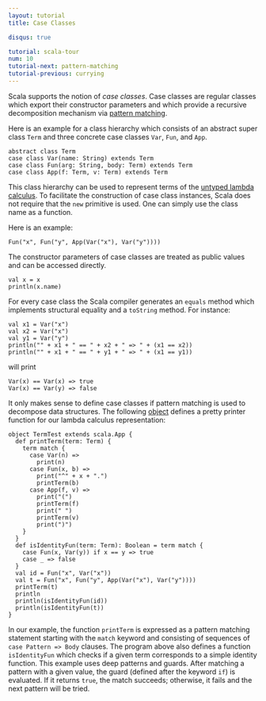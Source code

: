 ```yaml
---
layout: tutorial
title: Case Classes

disqus: true

tutorial: scala-tour
num: 10
tutorial-next: pattern-matching
tutorial-previous: currying
---
```


Scala supports the notion of _case classes_. Case classes are regular classes which export their constructor parameters and which provide a recursive decomposition mechanism via [pattern matching](pattern-matching.html).

Here is an example for a class hierarchy which consists of an abstract super class `Term` and three concrete case classes `Var`, `Fun`, and `App`.

```tut
abstract class Term
case class Var(name: String) extends Term
case class Fun(arg: String, body: Term) extends Term
case class App(f: Term, v: Term) extends Term
```

This class hierarchy can be used to represent terms of the [untyped lambda calculus](https://en.wikipedia.org/wiki/Lambda_calculus). To facilitate the construction of case class instances, Scala does not require that the `new` primitive is used. One can simply use the class name as a function.

Here is an example:

```tut
Fun("x", Fun("y", App(Var("x"), Var("y"))))
```

The constructor parameters of case classes are treated as public values and can be accessed directly.

```tut
val x = x
println(x.name)
```

For every case class the Scala compiler generates an `equals` method which implements structural equality and a `toString` method. For instance:

```tut
val x1 = Var("x")
val x2 = Var("x")
val y1 = Var("y")
println("" + x1 + " == " + x2 + " => " + (x1 == x2))
println("" + x1 + " == " + y1 + " => " + (x1 == y1))
```

will print

```
Var(x) == Var(x) => true
Var(x) == Var(y) => false
```

It only makes sense to define case classes if pattern matching is used to decompose data structures. The following [object](singleton-objects.html) defines a pretty printer function for our lambda calculus representation:

```tut
object TermTest extends scala.App {
  def printTerm(term: Term) {
    term match {
      case Var(n) =>
        print(n)
      case Fun(x, b) =>
        print("^" + x + ".")
        printTerm(b)
      case App(f, v) =>
        print("(")
        printTerm(f)
        print(" ")
        printTerm(v)
        print(")")
    }
  }
  def isIdentityFun(term: Term): Boolean = term match {
    case Fun(x, Var(y)) if x == y => true
    case _ => false
  }
  val id = Fun("x", Var("x"))
  val t = Fun("x", Fun("y", App(Var("x"), Var("y"))))
  printTerm(t)
  println
  println(isIdentityFun(id))
  println(isIdentityFun(t))
}
```

In our example, the function `printTerm` is expressed as a pattern matching statement starting with the `match` keyword and consisting of sequences of `case Pattern => Body` clauses.
The program above also defines a function `isIdentityFun` which checks if a given term corresponds to a simple identity function. This example uses deep patterns and guards. After matching a pattern with a given value, the guard (defined after the keyword `if`) is evaluated. If it returns `true`, the match succeeds; otherwise, it fails and the next pattern will be tried.
